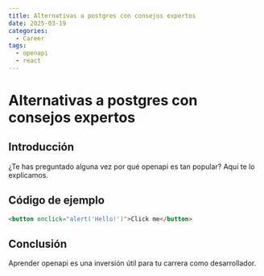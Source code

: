 ```yaml
---
title: Alternativas a postgres con consejos expertos
date: 2025-03-19
categories:
  - Career
tags:
  - openapi
  - react
---
```


# Alternativas a postgres con consejos expertos

## Introducción

¿Te has preguntado alguna vez por qué openapi es tan popular? Aquí te lo explicamos.

## Código de ejemplo

```html
<button onclick="alert('Hello!')">Click me</button>
```

## Conclusión

Aprender openapi es una inversión útil para tu carrera como desarrollador.